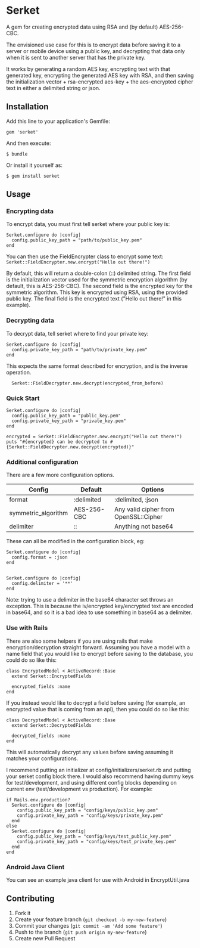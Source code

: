 # Serket

A gem for creating encrypted data using RSA and (by default) AES-256-CBC.

The envisioned use case for this is to encrypt data before saving it to a server or mobile device using a public key, and decrypting that data only when it is sent to another server that has the private key.

It works by generating a random AES key, encrypting text with that generated key, encrypting the generated AES key with RSA, and then saving the initialization vector + rsa-encrypted aes-key + the aes-encrypted cipher text in either a delimited string or json.

## Installation

Add this line to your application's Gemfile:

    gem 'serket'

And then execute:

    $ bundle

Or install it yourself as:

    $ gem install serket

## Usage

### Encrypting data

To encrypt data, you must first tell serket where your public key is:

```
Serket.configure do |config|
  config.public_key_path = "path/to/public_key.pem"
end
```

You can then use the FieldEncrypter class to encrypt some text:
``
  Serket::FieldEncrypter.new.encrypt("Hello out there!")
``

By default, this will return a double-colon (::) delimited string.  The first field is the initialization vector used for the symmetric encryption algorithm (by default, this is AES-256-CBC).  The second field is the encrypted key for the symmetric algorithm.  This key is encrypted using RSA, using the provided public key.  The final field is the encrypted text ("Hello out there!" in this example).


### Decrypting data

To decrypt data, tell serket where to find your private key:
```
Serket.configure do |config|
  config.private_key_path = "path/to/private_key.pem"
end
```

This expects the same format described for encryption, and is the inverse operation.

```
  Serket::FieldDecrypter.new.decrypt(encrypted_from_before)
```

### Quick Start

```
Serket.configure do |config|
  config.public_key_path = "public_key.pem"
  config.private_key_path = "private_key.pem"
end

encrypted = Serket::FieldEncrypter.new.encrypt("Hello out there!")
puts "#{encrypted} can be decrypted to #{Serket::FieldDecrypter.new.decrypt(encrypted)}"
```

### Additional configuration

There are a few more configuration options.

| Config                   | Default       | Options                               |
| ------------------------ |---------------| --------------------------------------|
| format                   | :delimited    | :delimited, :json                     |
| symmetric_algorithm      | AES-256-CBC   | Any valid cipher from OpenSSL::Cipher |
| delimiter                | ::            | Anything not base64                   |

These can all be modified in the configuration block, eg:

```
Serket.configure do |config|
  config.format = :json
end


Serket.configure do |config|
  config.delimiter = '**'
end
```

Note: trying to use a delimiter in the base64 character set throws an exception.  This is because the iv/encrypted key/encrypted text are encoded in base64, and so it is a bad idea to use something in base64 as a delimiter.

### Use with Rails

There are also some helpers if you are using rails that make encryption/decryption straight forward.  Assuming you have a model with a name field that you would like to encrypt before saving to the database, you could do so like this:

```
class EncryptedModel < ActiveRecord::Base
  extend Serket::EncryptedFields

  encrypted_fields :name
end
```

If you instead would like to decrypt a field before saving (for example, an encrypted value that is coming from an api), then you could do so like this:

```
class DecryptedModel < ActiveRecord::Base
  extend Serket::DecryptedFields

  decrypted_fields :name
end
```

This will automatically decrypt any values before saving assuming it matches your configurations.

I recommend putting an initializer at config/initializers/serket.rb and putting your serket config block there.  I would also recommend having dummy keys for test/development, and using different config blocks depending on current env (test/development vs production). 
For example:
```
if Rails.env.production?
  Serket.configure do |config|
    config.public_key_path = "config/keys/public_key.pem"
    config.private_key_path = "config/keys/private_key.pem"
  end
else
  Serket.configure do |config|
    config.public_key_path = "config/keys/test_public_key.pem"
    config.private_key_path = "config/keys/test_private_key.pem"
  end
end
```

### Android Java Client

You can see an example java client for use with Android in EncryptUtil.java

## Contributing

1. Fork it
2. Create your feature branch (`git checkout -b my-new-feature`)
3. Commit your changes (`git commit -am 'Add some feature'`)
4. Push to the branch (`git push origin my-new-feature`)
5. Create new Pull Request
